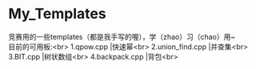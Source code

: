 # My_Templates
竞赛用的一些templates（都是我手写的喔），学（zhao）习（chao）用~<br/>
目前的可用板:<br\>
1.qpow.cpp           |快速幂<br\>
2.union_find.cpp     |并查集<br\>
3.BIT.cpp            |树状数组<br\>
4.backpack.cpp       |背包<br\>

